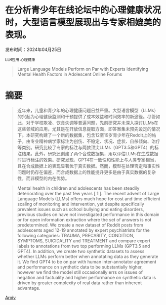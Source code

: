 # 在分析青少年在线论坛中的心理健康状况时，大型语言模型展现出与专家相媲美的表现。

发布时间：2024年04月25日

`LLM应用` `心理健康`

> Large Language Models Perform on Par with Experts Identifying Mental Health Factors in Adolescent Online Forums

# 摘要

> 近年来，儿童和青少年的心理健康问题日益严重。大型语言模型（LLMs）的兴起为心理健康监测和干预提供了成本效益和时间效率的新途径。尽管如此，对于学校欺凌、饮食失调等普遍问题，先前研究并未深入探讨LLMs在这些领域的应用，尤其是在开放信息提取方面，即答案集未预先设定的情况下。本研究构建了一个新的数据集，包含12至19岁青少年在Reddit上的帖子，由专业精神病学家标注为创伤、不稳定、状况、症状、自杀倾向、治疗等类别。研究比较了专家的标注与两款顶尖LLMs（GPT3.5和GPT4）的标注结果。此外，研究还创建了两个合成数据集，用以评估LLMs在生成数据时进行标注的效果。研究发现，GPT4在一致性和性能上与人类专家相当，且在合成数据上的表现显著优于真实数据。然而，模型在处理否定和事实性问题时仍存在偏差，而合成数据上的性能提升更多是由于真实数据的复杂性，而非模型的内在优势。

> Mental health in children and adolescents has been steadily deteriorating over the past few years [ 1 ]. The recent advent of Large Language Models (LLMs) offers much hope for cost and time efficient scaling of monitoring and intervention, yet despite specifically prevalent issues such as school bullying and eating disorders, previous studies on have not investigated performance in this domain or for open information extraction where the set of answers is not predetermined. We create a new dataset of Reddit posts from adolescents aged 12-19 annotated by expert psychiatrists for the following categories: TRAUMA, PRECARITY, CONDITION, SYMPTOMS, SUICIDALITY and TREATMENT and compare expert labels to annotations from two top performing LLMs (GPT3.5 and GPT4). In addition, we create two synthetic datasets to assess whether LLMs perform better when annotating data as they generate it. We find GPT4 to be on par with human inter-annotator agreement and performance on synthetic data to be substantially higher, however we find the model still occasionally errs on issues of negation and factuality and higher performance on synthetic data is driven by greater complexity of real data rather than inherent advantage.

[Arxiv](https://arxiv.org/abs/2404.16461)